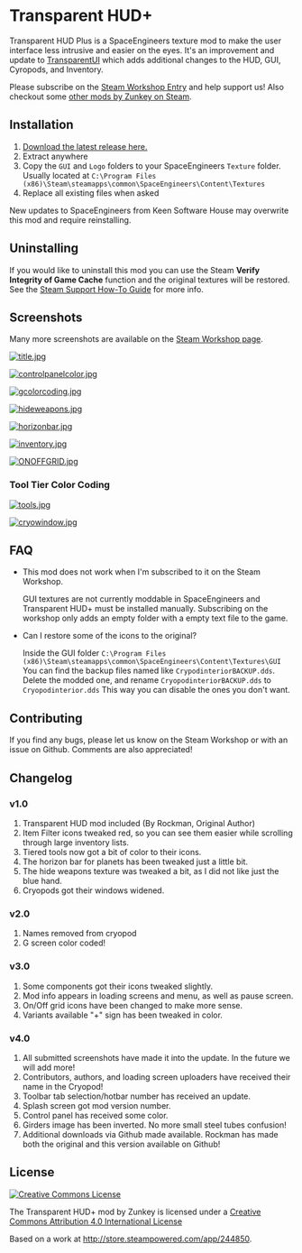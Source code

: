 # Transparent HUD+

Transparent HUD Plus is a SpaceEngineers texture mod to make the user interface
less intrusive and easier on the eyes. It's an improvement and update to
[TransparentUI](https://github.com/AnthonyDiGirolamo/TransparentUI) which adds
additional changes to the HUD, GUI, Cyropods, and Inventory.

Please subscribe on the [Steam Workshop Entry](http://steamcommunity.com/sharedfiles/filedetails/?id=710878444) and help support us!
Also checkout some [other mods by Zunkey on Steam](http://steamcommunity.com/id/zunkey/myworkshopfiles/?appid=244850).

## Installation

1. [Download the latest release here.](https://github.com/AnthonyDiGirolamo/TransparentHUDPlus/releases)
2. Extract anywhere
3. Copy the `GUI` and `Logo` folders to your SpaceEngineers `Texture` folder. Usually located at `C:\Program Files (x86)\Steam\steamapps\common\SpaceEngineers\Content\Textures`
4. Replace all existing files when asked

New updates to SpaceEngineers from Keen Software House may overwrite this mod and require reinstalling.

## Uninstalling

If you would like to uninstall this mod you can use the Steam **Verify Integrity of Game Cache** function and the original textures will be restored. See the [Steam Support How-To Guide](https://support.steampowered.com/kb_article.php?ref=2037-QEUH-3335) for more info.

## Screenshots

Many more screenshots are available on the [Steam Workshop page](http://steamcommunity.com/sharedfiles/filedetails/?id=710878444).

[![title.jpg](https://raw.githubusercontent.com/AnthonyDiGirolamo/TransparentHUDPlus/master/Screenshots/title.jpg)](https://raw.githubusercontent.com/AnthonyDiGirolamo/TransparentHUDPlus/master/Screenshots/title.jpg)

[![controlpanelcolor.jpg](https://raw.githubusercontent.com/AnthonyDiGirolamo/TransparentHUDPlus/master/Screenshots/controlpanelcolor.jpg)](https://raw.githubusercontent.com/AnthonyDiGirolamo/TransparentHUDPlus/master/Screenshots/controlpanelcolor.jpg)

[![gcolorcoding.jpg](https://raw.githubusercontent.com/AnthonyDiGirolamo/TransparentHUDPlus/master/Screenshots/gcolorcoding.jpg)](https://raw.githubusercontent.com/AnthonyDiGirolamo/TransparentHUDPlus/master/Screenshots/gcolorcoding.jpg)

[![hideweapons.jpg](https://raw.githubusercontent.com/AnthonyDiGirolamo/TransparentHUDPlus/master/Screenshots/hideweapons.jpg)](https://raw.githubusercontent.com/AnthonyDiGirolamo/TransparentHUDPlus/master/Screenshots/hideweapons.jpg)

[![horizonbar.jpg](https://raw.githubusercontent.com/AnthonyDiGirolamo/TransparentHUDPlus/master/Screenshots/horizonbar.jpg)](https://raw.githubusercontent.com/AnthonyDiGirolamo/TransparentHUDPlus/master/Screenshots/horizonbar.jpg)

[![inventory.jpg](https://raw.githubusercontent.com/AnthonyDiGirolamo/TransparentHUDPlus/master/Screenshots/inventory.jpg)](https://raw.githubusercontent.com/AnthonyDiGirolamo/TransparentHUDPlus/master/Screenshots/inventory.jpg)

[![ONOFFGRID.jpg](https://raw.githubusercontent.com/AnthonyDiGirolamo/TransparentHUDPlus/master/Screenshots/ONOFFGRID.jpg)](https://raw.githubusercontent.com/AnthonyDiGirolamo/TransparentHUDPlus/master/Screenshots/ONOFFGRID.jpg)

### Tool Tier Color Coding

[![tools.jpg](https://raw.githubusercontent.com/AnthonyDiGirolamo/TransparentHUDPlus/master/Screenshots/tools.jpg)](https://raw.githubusercontent.com/AnthonyDiGirolamo/TransparentHUDPlus/master/Screenshots/tools.jpg)

[![cryowindow.jpg](https://raw.githubusercontent.com/AnthonyDiGirolamo/TransparentHUDPlus/master/Screenshots/cryowindow.jpg)](https://raw.githubusercontent.com/AnthonyDiGirolamo/TransparentHUDPlus/master/Screenshots/cryowindow.jpg)

## FAQ

* This mod does not work when I'm subscribed to it on the Steam Workshop.

  GUI textures are not currently moddable in SpaceEngineers and Transparent HUD+
  must be installed manually. Subscribing on the workshop only adds an empty
  folder with a empty text file to the game.

* Can I restore some of the icons to the original?

  Inside the GUI folder `C:\Program Files (x86)\Steam\steamapps\common\SpaceEngineers\Content\Textures\GUI`
  You can find the backup files named like `CrypodinteriorBACKUP.dds`. Delete the modded one,
  and rename `CryopodinteriorBACKUP.dds` to `Cryopodinterior.dds` This way you can
  disable the ones you don't want.

## Contributing

If you find any bugs, please let us know on the Steam Workshop or with an issue on Github. Comments are also appreciated!

## Changelog

### v1.0

1. Transparent HUD mod included (By Rockman, Original Author)
2. Item Filter icons tweaked red, so you can see them easier while scrolling through large inventory lists.
3. Tiered tools now got a bit of color to their icons.
4. The horizon bar for planets has been tweaked just a little bit.
5. The hide weapons texture was tweaked a bit, as I did not like just the blue hand.
6. Cryopods got their windows widened.

### v2.0

1. Names removed from cryopod
2. G screen color coded!

### v3.0

1. Some components got their icons tweaked slightly.
2. Mod info appears in loading screens and menu, as well as pause screen.
3. On/Off grid icons have been changed to make more sense.
4. Variants available "+" sign has been tweaked in color.

### v4.0

1. All submitted screenshots have made it into the update. In the future we will add more!
2. Contributors, authors, and loading screen uploaders have received their name in the Cryopod!
3. Toolbar tab selection/hotbar number has received an update.
4. Splash screen got mod version number.
5. Control panel has received some color.
6. Girders image has been inverted. No more small steel tubes confusion!
7. Additional downloads via Github made available. Rockman has made both the original and this version available on Github!

## License

[![Creative Commons License](https://i.creativecommons.org/l/by/4.0/88x31.png)](http://creativecommons.org/licenses/by/4.0/)

The Transparent HUD+ mod by Zunkey is licensed under a [Creative Commons Attribution 4.0 International License](http://creativecommons.org/licenses/by/4.0/)

Based on a work at http://store.steampowered.com/app/244850.
